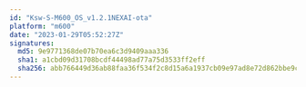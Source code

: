 ```yaml
---
id: "Ksw-S-M600_OS_v1.2.1NEXAI-ota"
platform: "m600"
date: "2023-01-29T05:52:27Z"
signatures:
  md5: 9e9771368de07b70ea6c3d9409aaa336
  sha1: a1cbd09d31708bcdf44498ad77a75d3533ff2eff
  sha256: abb766449d36ab88faa36f534f2c8d15a6a1937cb09e97ad8e72d862bbe9c0e1
---
```

